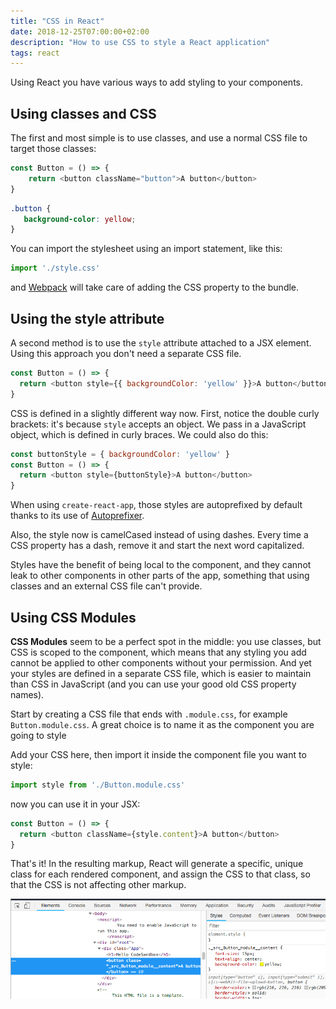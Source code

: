 ```yaml
---
title: "CSS in React"
date: 2018-12-25T07:00:00+02:00
description: "How to use CSS to style a React application"
tags: react
---
```


Using React you have various ways to add styling to your components.

## Using classes and CSS

The first and most simple is to use classes, and use a normal CSS file to target those classes:

```js
const Button = () => {
	return <button className="button">A button</button>
}
```

```css
.button {
   background-color: yellow;
}
```

You can import the stylesheet using an import statement, like this:

```js
import './style.css'
```

and [Webpack](/webpack/) will take care of adding the CSS property to the bundle.

## Using the style attribute

A second method is to use the `style` attribute attached to a JSX element. Using this approach you don't need a separate CSS file.

```js
const Button = () => {
  return <button style={{ backgroundColor: 'yellow' }}>A button</button>
}
```

CSS is defined in a slightly different way now. First, notice the double curly brackets: it's because `style` accepts an object. We pass in a JavaScript object, which is defined in curly braces. We could also do this:

```js
const buttonStyle = { backgroundColor: 'yellow' }
const Button = () => {
  return <button style={buttonStyle}>A button</button>
}
```

When using `create-react-app`, those styles are autoprefixed by default thanks to its use of [Autoprefixer](https://github.com/postcss/autoprefixer).

Also, the style now is camelCased instead of using dashes. Every time a CSS property has a dash, remove it and start the next word capitalized.

Styles have the benefit of being local to the component, and they cannot leak to other components in other parts of the app, something that using classes and an external CSS file can't provide.

## Using CSS Modules
**CSS Modules** seem to be a perfect spot in the middle: you use classes, but CSS is scoped to the component, which means that any styling you add cannot be applied to other components without your permission. And yet your styles are defined in a separate CSS file, which is easier to maintain than CSS in JavaScript (and you can use your good old CSS property names).

Start by creating a CSS file that ends with `.module.css`, for example `Button.module.css`. A great choice is to name it as the component you are going to style

Add your CSS here, then import it inside the component file you want to style:

```js
import style from './Button.module.css'
```

now you can use it in your JSX:

```js
const Button = () => {
  return <button className={style.content}>A button</button>
}
```

That's it! In the resulting markup, React will generate a specific, unique class for each rendered component, and assign the CSS to that class, so that the CSS is not affecting other markup.

![CSS Modules in React](css-modules.png)